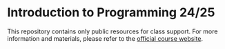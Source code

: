# Introduction to Programming 24/25

This repository contains only public resources for class support. For more information and materials, please refer to the [official course website](https://www.dcc.fc.up.pt/~pribeiro/aulas/ip2425/).
